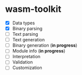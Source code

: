 # wasm-toolkit

- [x] Data types
- [x] Binary parsing
- [ ] Text parsing
- [ ] Text generation
- [ ] Binary generation (**in progress**)
- [ ] Module info (**in progress**)
- [ ] Interpretation
- [ ] Validation
- [ ] Customization

